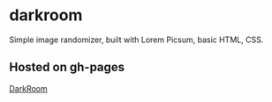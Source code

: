 # darkroom
Simple image randomizer, built with Lorem Picsum, basic HTML, CSS.


## Hosted on gh-pages
[DarkRoom](https://github.com/KSFlynn007/darkroom)
